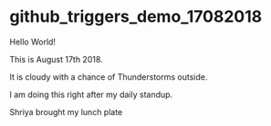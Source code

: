 # github_triggers_demo_17082018

Hello World!

This is August 17th 2018.

It is cloudy with a chance of Thunderstorms outside.

I am doing this right after my daily standup.

Shriya brought my lunch plate
